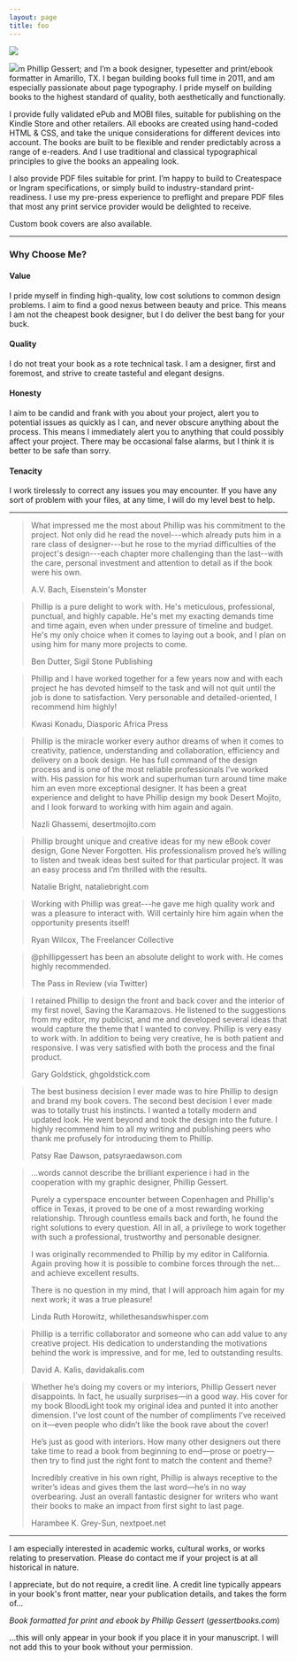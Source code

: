```yaml
---
layout: page
title: foo
---
```


<img src="img/me.jpg" class="avatar">

<img src="img/caps-i.gif" class="dropcap">m Phillip Gessert; and I’m a book designer, typesetter and print/ebook formatter in Amarillo, TX. I began building books full time in 2011, and am especially passionate about page typography. I pride myself on building books to the highest standard of quality, both aesthetically and functionally.

I provide fully validated ePub and MOBI files, suitable for publishing on the Kindle Store and other retailers. All ebooks are created using hand-coded HTML & CSS, and take the unique considerations for different devices into account. The books are built to be flexible and render predictably across a range of e-readers. And I use traditional and classical typographical principles to give the books an appealing look.

I also provide PDF files suitable for print. I’m happy to build to Createspace or Ingram specifications, or simply build to industry-standard print-readiness. I use my pre-press experience to preflight and prepare PDF files that most any print service provider would be delighted to receive.

Custom book covers are also available.

---

### Why Choose Me?

#### Value

I pride myself in finding high-quality, low cost solutions to common design problems. I aim to find a good nexus between beauty and price. This means I am not the cheapest book designer, but I do deliver the best bang for your buck.

#### Quality

I do not treat your book as a rote technical task. I am a designer, first and foremost, and strive to create tasteful and elegant designs.

#### Honesty

I aim to be candid and frank with you about your project, alert you to potential issues as quickly as I can, and never obscure anything about the process. This means I immediately alert you to anything that could possibly affect your project. There may be occasional false alarms, but I think it is better to be safe than sorry.

#### Tenacity

I work tirelessly to correct any issues you may encounter. If you have any sort of problem with your files, at any time, I will do my level best to help. 

---

>What impressed me the most about Phillip was his commitment to the project. Not only did he read the novel---which already puts him in a rare class of designer---but he rose to the myriad difficulties of the project's design---each chapter more challenging than the last--with the care, personal investment and attention to detail as if the book were his own.
>
> A.V. Bach, Eisenstein's Monster 

>Phillip is a pure delight to work with. He's meticulous, professional, punctual, and highly capable. He's met my exacting demands time and time again, even when under pressure of timeline and budget. He's my only choice when it comes to laying out a book, and I plan on using him for many more projects to come.
>
> Ben Dutter, Sigil Stone Publishing

>Phillip and I have worked together for a few years now and with each project he has devoted himself to the task and will not quit until the job is done to satisfaction. Very personable and detailed-oriented, I recommend him highly!
> 
> Kwasi Konadu, Diasporic Africa Press

>Phillip is the miracle worker every author dreams of when it comes to creativity, patience, understanding and collaboration, efficiency and delivery on a book design. He has full command of the design process and is one of the most reliable professionals I’ve worked with. His passion for his work and superhuman turn around time make him an even more exceptional designer. It has been a great experience and delight to have Phillip design my book Desert Mojito, and I look forward to working with him again and again.
> 
> Nazli Ghassemi, desertmojito.com

> Phillip brought unique and creative ideas for my new eBook cover design, Gone Never Forgotten. His professionalism proved he’s willing to listen and tweak ideas best suited for that particular project. It was an easy process and I’m thrilled with the results.
> 
> Natalie Bright, nataliebright.com

> Working with Phillip was great---he gave me high quality work and was a pleasure to interact with. Will certainly hire him again when the opportunity presents itself!
> 
> Ryan Wilcox, The Freelancer Collective
 
> @phillipgessert has been an absolute delight to work with. He comes highly recommended.
> 
> The Pass in Review (via Twitter)

> I retained Phillip to design the front and back cover and the interior of my first novel, Saving the Karamazovs. He listened to the suggestions from my editor, my publicist, and me and developed several ideas that would capture the theme that I wanted to convey. Phillip is very easy to work with. In addition to being very creative, he is both patient and responsive. I was very satisfied with both the process and the final product.
> 
> Gary Goldstick, ghgoldstick.com

> The best business decision I ever made was to hire Phillip to design and brand my book covers. The second best decision I ever made was to totally trust his instincts. I wanted a totally modern and updated look. He went beyond and took the design into the future. I highly recommend him to all my writing and publishing peers who thank me profusely for introducing them to Phillip.
> 
> Patsy Rae Dawson, patsyraedawson.com

> ...words cannot describe the brilliant experience i had in the cooperation with my graphic designer, Phillip Gessert. 
>
> Purely a cyperspace encounter between Copenhagen and Phillip's office in Texas, it proved to be one of a most rewarding working relationship. Through countless emails back and forth, he found the right solutions to every question. All in all, a privilege to work together with such a professional, trustworthy and personable designer. 
>
> I was originally recommended to Phillip by my editor in California. Again proving how it is possible to combine forces through the net... and achieve excellent results. 
>
> There is no question in my mind, that I will approach him again for my next work; it was a true pleasure!
> 
> Linda Ruth Horowitz, whilethesandswhisper.com

> Phillip is a terrific collaborator and someone who can add value to any creative project. His dedication to understanding the motivations behind the work is impressive, and for me, led to outstanding results.
> 
> David A. Kalis, davidakalis.com

> Whether he’s doing my covers or my interiors, Phillip Gessert never disappoints. In fact, he usually surprises—in a good way. His cover for my book BloodLight took my original idea and punted it into another dimension. I’ve lost count of the number of compliments I’ve received on it—even people who didn’t like the book rave about the cover! 
>
> He’s just as good with interiors.  How many other designers out there take time to read a book from beginning to end—prose or poetry—then try to find just the right font to match the content and theme? 
> 
> Incredibly creative in his own right, Phillip is always receptive to the writer’s ideas and gives them the last word—he’s in no way overbearing. Just an overall fantastic designer for writers who want their books to make an impact from first sight to last page.
> 
> Harambee K. Grey-Sun, nextpoet.net

---

I am especially interested in academic works, cultural works, or works relating to preservation. Please do contact me if your project is at all historical in nature.

I appreciate, but do not require, a credit line. A credit line typically appears in your book's front matter, near your publication details, and takes the form of...

*Book formatted for print and ebook by Phillip Gessert* (*gessertbooks.com*)

...this will only appear in your book if you place it in your manuscript. I will not add this to your book without your permission.

